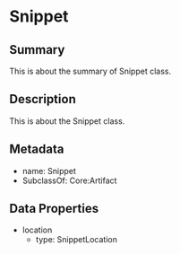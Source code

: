 # Snippet

## Summary

This is about the summary of Snippet class.

## Description

This is about the Snippet class.

## Metadata

- name: Snippet
- SubclassOf: Core:Artifact

## Data Properties

- location
  - type: SnippetLocation

